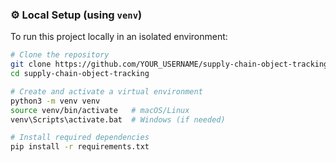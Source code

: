 ### ⚙️ Local Setup (using `venv`)

To run this project locally in an isolated environment:

```bash
# Clone the repository
git clone https://github.com/YOUR_USERNAME/supply-chain-object-tracking.git
cd supply-chain-object-tracking

# Create and activate a virtual environment
python3 -m venv venv
source venv/bin/activate   # macOS/Linux
venv\Scripts\activate.bat  # Windows (if needed)

# Install required dependencies
pip install -r requirements.txt
